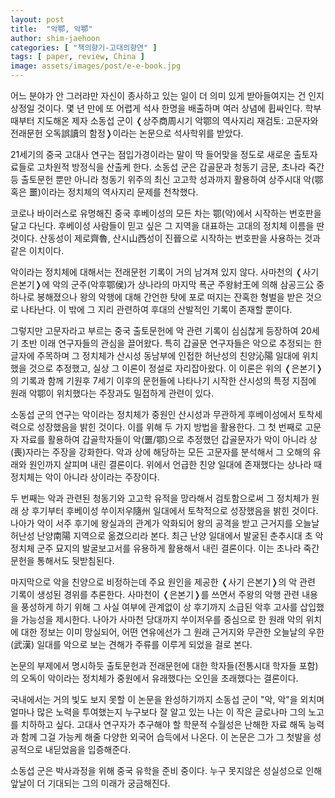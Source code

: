 ```yaml
---
layout: post
title:  "악鄂, 악鄂"
author: shim-jaehoon
categories: [ "책의향기-고대의향연" ] 
tags: [ paper, review, China ] 
image: assets/images/post/e-e-book.jpg
---
```


어느 분야가 안 그러랴만 자신이 종사하고 있는 일이 더 의미 있게 받아들여지는 건 인지상정일 것이다. 몇 년 만에 또 어렵게 석사 한명을 배출하며 여러 상념에 휩싸인다. 학부 때부터 지도해온 제자 소동섭 군이 &#10092;상주商周시기 악鄂의 역사지리 재검토: 고문자와 전래문헌 오독誤讀의 함정&#10093;이라는 논문으로 석사학위를 받았다.

21세기의 중국 고대사 연구는 점입가경이라는 말이 딱 들어맞을 정도로 새로운 출토자료들로 고차원적 방정식을 산출케 한다. 소동섭 군은 갑골문과 청동기 금문, 초나라 죽간 등 출토문헌 뿐만 아니라 청동기 위주의 최신 고고학 성과까지 활용하여 상주시대 악(鄂 혹은 噩)이라는 정치체의 역사지리 문제를 천착했다.

코로나 바이러스로 유명해진 중국 후베이성의 모든 차는 鄂(악)에서 시작하는 번호판을 달고 다닌다. 후베이성 사람들이 믿고 싶은 그 지역을 대표하는 고대의 정치체 이름을 딴 것이다. 산동성이 제로齊魯, 산시山西성이 진晉으로 시작하는 번호판을 사용하는 것과 같은 이치이다.

악이라는 정치체에 대해서는 전래문헌 기록이 거의 남겨져 있지 않다. 사마천의 &#10092;사기 은본기&#10093;에 악의 군주(악후鄂侯)가 상나라의 마지막 폭군 주왕紂王에 의해 삼공三公 중 하나로 봉해졌으나 왕의 악행에 대해 간언한 탓에 포로 떠지는 잔혹한 형벌을 받은 것으로 나타난다. 이 밖에 그 지리 관련하여 후대의 산발적인 기록이 존재할 뿐이다.

그렇지만 고문자라고 부르는 중국 출토문헌에 악 관련 기록이 심심찮게 등장하여 20세기 초반 이래 연구자들의 관심을 끌어왔다. 특히 갑골문 연구자들은 악으로 추정되는 한 글자에 주목하며 그 정치체가 산시성 동남부에 인접한 허난성의 친양沁陽 일대에 위치했을 것으로 추정했고, 실상 그 이론이 정설로 자리잡아왔다. 이 이론은 위의 &#10092;은본기&#10093;의 기록과 함께 기원후 7세기 이후의 문헌들에 나타나기 시작한 산시성의 특정 지점에 원래 악鄂이 위치했다는 주장과도 밀접하게 관련이 있다.

소동섭 군의 연구는 악이라는 정치체가 중원인 산시성과 무관하게 후베이성에서 토착세력으로 성장했음을 밝힌 것이다. 이를 위해 두 가지 방법을 활용한다. 그 첫 번째로 고문자 자료를 활용하여 갑골학자들이 악(噩/鄂)으로 추정했던 갑골문자가 악이 아니라 상(喪)자라는 주장을 강화한다. 악과 상에 해당하는 모든 고문자를 분석해서 그 오해의 유래와 원인까지 살피며 내린 결론이다. 위에서 언급한 친양 일대에 존재했다는 상나라 때 정치체는 악이 아니라 상이라는 주장이다.

두 번째는 악과 관련된 청동기와 고고학 유적을 망라해서 검토함으로써 그 정치체가 원래 상 후기부터 후베이성 쑤이저우隨州 일대에서 토착적으로 성장했음을 밝힌 것이다. 나아가 악이 서주 후기에 왕실과의 관계가 악화되어 왕의 공격을 받고 근거지를 오늘날 허난성 난양南陽 지역으로 옮겼으리라 본다. 최근 난양 일대에서 발굴된 춘추시대 초 악 정치체 군주 묘지의 발굴보고서를 유용하게 활용해서 내린 결론이다. 이는 초나라 죽간 문헌을 통해서도 뒷받침된다.

마지막으로 악을 친양으로 비정하는데 주요 원인을 제공한 &#10092;사기 은본기&#10093;의 악 관련 기록이 생성된 경위를 추론한다. 사마천이 &#10092;은본기&#10093;를 쓰면서 주왕의 악행 관련 내용을 풍성하게 하기 위해 그 사실 여부에 관계없이 상 후기까지 소급된 악후 고사를 삽입했을 가능성을 제시한다. 나아가 사마천 당대까지 쑤이저우를 중심으로 한 원래 악의 위치에 대한 정보는 이미 망실되어, 어떤 연유에선가 그 원래 근거지와 무관한 오늘날의 우한(武漢) 일대를 악으로 보는 견해가 주류를 이루게 되었을 걸로 본다.

논문의 부제에서 명시하듯 출토문헌과 전래문헌에 대한 학자들(전통시대 학자들 포함)의 오독이 악이라는 정치체가 중원에서 유래했다는 오인을 초래했다는 결론이다.

국내에서는 거의 빛도 보지 못할 이 논문을 완성하기까지 소동섭 군이 "악, 악"을 외치며 얼마나 많은 노력을 투여했는지 누구보다 잘 알고 있는 나는 이 작은 글로나마 그의 노고를 치하하고 싶다. 고대사 연구자가 추구해야 할 학문적 수월성은 난해한 자료 해독 능력과 함께 그걸 가능케 해줄 다양한 외국어 습득에서 나온다. 이 논문은 그가 그 첫발을 성공적으로 내딛었음을 입증해준다.

소동섭 군은 박사과정을 위해 중국 유학을 준비 중이다. 누구 못지않은 성실성으로 인해 앞날이 더 기대되는 그의 미래가 궁금해진다.
